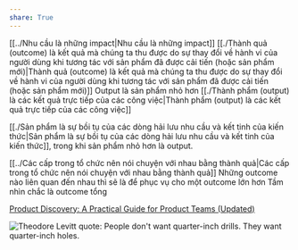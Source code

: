 ```yaml
---
share: True
---
```

[[../Nhu cầu là những impact|Nhu cầu là những impact]]
[[./Thành quả (outcome) là kết quả mà chúng ta thu được do sự thay đổi về hành vi của người dùng khi tương tác với sản phẩm đã được cải tiến (hoặc sản phẩm mới)|Thành quả (outcome) là kết quả mà chúng ta thu được do sự thay đổi về hành vi của người dùng khi tương tác với sản phẩm đã được cải tiến (hoặc sản phẩm mới)]] 
Output là sản phẩm nhỏ hơn
[[./Thành phẩm (output) là các kết quả trực tiếp của các công việc|Thành phẩm (output) là các kết quả trực tiếp của các công việc]]

[[./Sản phẩm là sự bồi tụ của các dòng hải lưu nhu cầu và kết tinh của kiến thức|Sản phẩm là sự bồi tụ của các dòng hải lưu nhu cầu và kết tinh của kiến thức]], trong khi sản phẩm nhỏ hơn là output. 

[[../Các cấp trong tổ chức nên nói chuyện với nhau bằng thành quả|Các cấp trong tổ chức nên nói chuyện với nhau bằng thành quả]]
Những outcome nào liên quan đến nhau thì sẽ là để phục vụ cho một outcome lớn hơn
Tầm nhìn chắc là outcome tổng

[Product Discovery: A Practical Guide for Product Teams (Updated)](https://herbig.co/product-discovery/#)

![Theodore Levitt quote: People don't want quarter-inch drills. They want quarter-inch holes.](https://www.azquotes.com/picture-quotes/quote-people-don-t-want-quarter-inch-drills-they-want-quarter-inch-holes-theodore-levitt-71-2-0244.jpg)